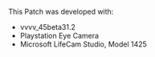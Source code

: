 This Patch was developed with:
* vvvv_45beta31.2
* Playstation Eye Camera
* Microsoft LifeCam Studio, Model 1425